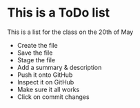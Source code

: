 # This is a ToDo list

This is a list for the class on the 20th of May 

+ Create the file 
+ Save the file 
+ Stage the file 
+ Add a summary & description
+ Push it onto GitHub
+ Inspect it on GitHub
+ Make sure it all works
+ Click on commit changes 
